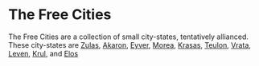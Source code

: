 # The Free Cities

The Free Cities are a collection of small city-states, tentatively allianced. These city-states are [Zulas](zulas.md), [Akaron](akaron.md), [Eyver](eyver.md), [Morea](morea.md), [Krasas](krasas.md), [Teulon](teulon.md), [Vrata](vrata.md), [Leven](leven.md), [Krul](krul.md), and [Elos](elos.md)
